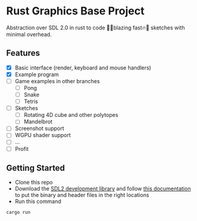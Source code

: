 # Rust Graphics Base Project

Abstraction over SDL 2.0 in rust to code 🚀🔥blazing fast🔥🚀 sketches with minimal overhead.

## Features
- [x] Basic interface (render, keyboard and mouse handlers)
- [x] Example program 
- [ ] Game examples in other branches
    - [ ] Pong
    - [ ] Snake
    - [ ] Tetris
- [ ] Sketches
    - [ ] Rotating 4D cube and other polytopes
    - [ ] Mandelbrot
- [ ] Screenshot support
- [ ] WGPU shader support
- [ ] ...
- [ ] Profit

## Getting Started
- Clone this repo
- Download the [SDL2 development library](https://github.com/libsdl-org/SDL/releases) and follow [this documentation](https://crates.io/crates/sdl2) to put the binary and header files in the right locations
- Run this command
```
cargo run
```